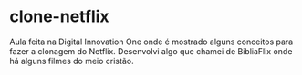 # clone-netflix
Aula feita na Digital Innovation One onde é mostrado alguns conceitos para fazer a clonagem do Netflix.
Desenvolvi algo que chamei de BibliaFlix onde há alguns filmes do meio cristão.
